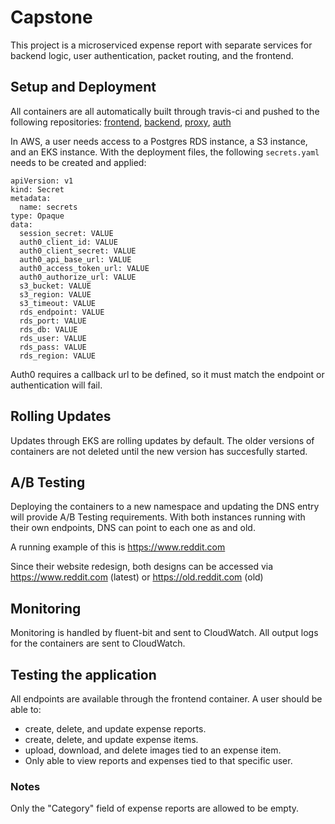 # Capstone
This project is a microserviced expense report with separate services for backend logic, user authentication, packet routing, and the frontend.

## Setup and Deployment
All containers are all automatically built through travis-ci and pushed to the following repositories: [frontend](https://hub.docker.com/repository/docker/samcowley/udacity-capstone-frontend), [backend](https://hub.docker.com/repository/docker/samcowley/udacity-capstone-backend), [proxy](https://hub.docker.com/repository/docker/samcowley/udacity-capstone-proxy), [auth](https://hub.docker.com/repository/docker/samcowley/udacity-capstone-auth)

In AWS, a user needs access to a Postgres RDS instance, a S3 instance, and an EKS instance.
With the deployment files, the following `secrets.yaml` needs to be created and applied:

```
apiVersion: v1
kind: Secret
metadata:
  name: secrets
type: Opaque
data:
  session_secret: VALUE
  auth0_client_id: VALUE
  auth0_client_secret: VALUE
  auth0_api_base_url: VALUE
  auth0_access_token_url: VALUE
  auth0_authorize_url: VALUE
  s3_bucket: VALUE
  s3_region: VALUE
  s3_timeout: VALUE
  rds_endpoint: VALUE
  rds_port: VALUE
  rds_db: VALUE
  rds_user: VALUE
  rds_pass: VALUE
  rds_region: VALUE
```

Auth0 requires a callback url to be defined, so it must match the endpoint or authentication will fail.

## Rolling Updates
Updates through EKS are rolling updates by default. The older versions of containers are not deleted until the new version
has succesfully started.

## A/B Testing
Deploying the containers to a new namespace and updating the DNS entry will provide A/B Testing requirements.
With both instances running with their own endpoints, DNS can point to each one as <domain> and old.<domain>

A running example of this is https://www.reddit.com

Since their website redesign, both designs can be accessed via https://www.reddit.com (latest) or https://old.reddit.com (old)

## Monitoring
Monitoring is handled by fluent-bit and sent to CloudWatch. All output logs for the containers are sent to CloudWatch.

## Testing the application
All endpoints are available through the frontend container.
A user should be able to:
* create, delete, and update expense reports.
* create, delete, and update expense items.
* upload, download, and delete images tied to an expense item.
* Only able to view reports and expenses tied to that specific user.

### Notes
Only the "Category" field of expense reports are allowed to be empty.
